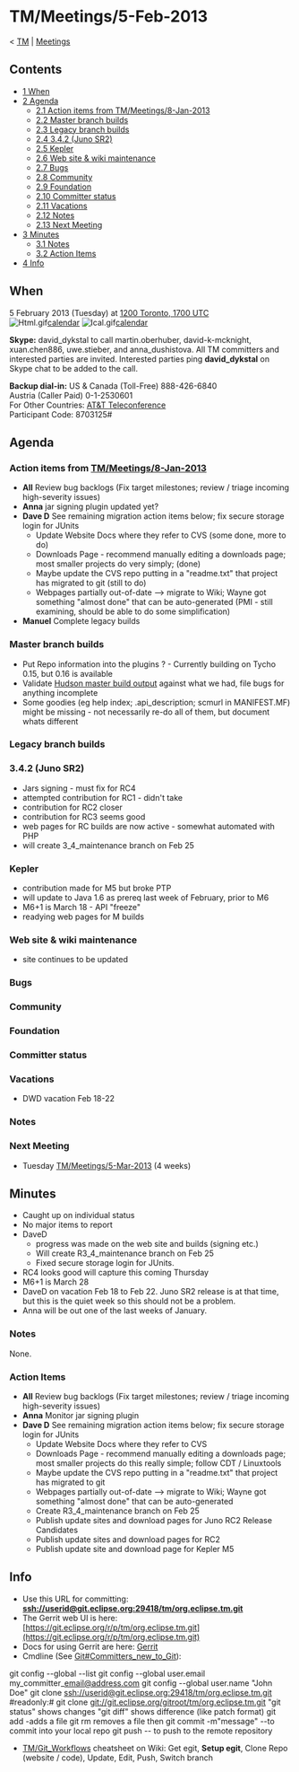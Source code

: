 

TM/Meetings/5-Feb-2013
======================

< [TM](/TM "TM")‎ | [Meetings](/TM/Meetings "TM/Meetings")

Contents
--------

*   [1 When](#When)
*   [2 Agenda](#Agenda)
    *   [2.1 Action items from TM/Meetings/8-Jan-2013](#Action-items-from-TM.2FMeetings.2F8-Jan-2013)
    *   [2.2 Master branch builds](#Master-branch-builds)
    *   [2.3 Legacy branch builds](#Legacy-branch-builds)
    *   [2.4 3.4.2 (Juno SR2)](#3.4.2-.28Juno-SR2.29)
    *   [2.5 Kepler](#Kepler)
    *   [2.6 Web site & wiki maintenance](#Web-site-.26-wiki-maintenance)
    *   [2.7 Bugs](#Bugs)
    *   [2.8 Community](#Community)
    *   [2.9 Foundation](#Foundation)
    *   [2.10 Committer status](#Committer-status)
    *   [2.11 Vacations](#Vacations)
    *   [2.12 Notes](#Notes)
    *   [2.13 Next Meeting](#Next-Meeting)
*   [3 Minutes](#Minutes)
    *   [3.1 Notes](#Notes-2)
    *   [3.2 Action Items](#Action-Items)
*   [4 Info](#Info)

When
----

5 February 2013 (Tuesday) at [1200 Toronto, 1700 UTC](http://www.timeanddate.com/worldclock/fixedtime.html?msg=Eclipse+TM+February+Committer+Call&iso=20130205T12&p1=250&ah=1)  
![Html.gif](https://raw.githubusercontent.com/wiki/eclipse-datatools/.github/images/Html.gif)[calendar](http://www.google.com/calendar/embed?src=vn70im36r00qeusu8nme50cils@group.calendar.google.com&ctz=Canada/Toronto) ![Ical.gif](https://raw.githubusercontent.com/wiki/eclipse-datatools/.github/images/Ical.gif)[calendar](http://www.google.com/calendar/ical/vn70im36r00qeusu8nme50cils@group.calendar.google.com/public/basic.ics)

**Skype:** david\_dykstal to call martin.oberhuber, david-k-mcknight, xuan.chen886, uwe.stieber, and anna\_dushistova. All TM committers and interested parties are invited. Interested parties ping **david_dykstal** on Skype chat to be added to the call.

**Backup dial-in:** US & Canada (Toll-Free) 888-426-6840  
Austria (Caller Paid) 0-1-2530601  
For Other Countries: [AT&T Teleconference](https://www.teleconference.att.com/servlet/glbAccess?process=1&accessCode=8703125&accessNumber=2158616239)  
Participant Code: 8703125#

Agenda
------

### Action items from [TM/Meetings/8-Jan-2013](/TM/Meetings/8-Jan-2013 "TM/Meetings/8-Jan-2013")

*   **All** Review bug backlogs (Fix target milestones; review / triage incoming high-severity issues)
*   **Anna** jar signing plugin updated yet?
*   **Dave D** See remaining migration action items below; fix secure storage login for JUnits
    *   Update Website Docs where they refer to CVS (some done, more to do)
    *   Downloads Page - recommend manually editing a downloads page; most smaller projects do very simply; (done)
    *   Maybe update the CVS repo putting in a "readme.txt" that project has migrated to git (still to do)
    *   Webpages partially out-of-date --> migrate to Wiki; Wayne got something "almost done" that can be auto-generated (PMI - still examining, should be able to do some simplification)
*   **Manuel** Complete legacy builds

### Master branch builds

*   Put Repo information into the plugins ? - Currently building on Tycho 0.15, but 0.16 is available
*   Validate [Hudson master build output](https://hudson.eclipse.org/hudson/job/tm-master-nightly/) against what we had, file bugs for anything incomplete
*   Some goodies (eg help index; .api_description; scmurl in MANIFEST.MF) might be missing - not necessarily re-do all of them, but document whats different

### Legacy branch builds

### 3.4.2 (Juno SR2)

*   Jars signing - must fix for RC4
*   attempted contribution for RC1 - didn't take
*   contribution for RC2 closer
*   contribution for RC3 seems good
*   web pages for RC builds are now active - somewhat automated with PHP
*   will create 3\_4\_maintenance branch on Feb 25

### Kepler

*   contribution made for M5 but broke PTP
*   will update to Java 1.6 as prereq last week of February, prior to M6
*   M6+1 is March 18 - API "freeze"
*   readying web pages for M builds

### Web site & wiki maintenance

*   site continues to be updated

### Bugs

### Community

### Foundation

### Committer status

### Vacations

*   DWD vacation Feb 18-22

### Notes

### Next Meeting

*   Tuesday [TM/Meetings/5-Mar-2013](/TM/Meetings/5-Mar-2013 "TM/Meetings/5-Mar-2013") (4 weeks)

Minutes
-------

*   Caught up on individual status
*   No major items to report
*   DaveD
    *   progress was made on the web site and builds (signing etc.)
    *   Will create R3\_4\_maintenance branch on Feb 25
    *   Fixed secure storage login for JUnits.
*   RC4 looks good will capture this coming Thursday
*   M6+1 is March 28
*   DaveD on vacation Feb 18 to Feb 22. Juno SR2 release is at that time, but this is the quiet week so this should not be a problem.
*   Anna will be out one of the last weeks of January.

### Notes

None.

### Action Items

*   **All** Review bug backlogs (Fix target milestones; review / triage incoming high-severity issues)
*   **Anna** Monitor jar signing plugin
*   **Dave D** See remaining migration action items below; fix secure storage login for JUnits
    *   Update Website Docs where they refer to CVS
    *   Downloads Page - recommend manually editing a downloads page; most smaller projects do this really simple; follow CDT / Linuxtools
    *   Maybe update the CVS repo putting in a "readme.txt" that project has migrated to git
    *   Webpages partially out-of-date --> migrate to Wiki; Wayne got something "almost done" that can be auto-generated
    *   Create R3\_4\_maintenance branch on Feb 25
    *   Publish update sites and download pages for Juno RC2 Release Candidates
    *   Publish update sites and download pages for RC2
    *   Publish update site and download page for Kepler M5

Info
----

*   Use this URL for committing: **[ssh://userid@git.eclipse.org:29418/tm/org.eclipse.tm.git](ssh://userid@git.eclipse.org:29418/tm/org.eclipse.tm.git)**
*   The Gerrit web UI is here: [https://git.eclipse.org/r/p/tm/org.eclipse.tm.git](https://git.eclipse.org/r/p/tm/org.eclipse.tm.git)
*   Docs for using Gerrit are here: [Gerrit](/Gerrit "Gerrit")
*   Cmdline (See [Git#Committers\_new\_to_Git](/Git#Committers_new_to_Git "Git")):

  git config --global --list
  git config --global user.email my\_committer\_email@address.com
  git config --global user.name "John Doe"
  git clone [ssh://userid@git.eclipse.org:29418/tm/org.eclipse.tm.git](ssh://userid@git.eclipse.org:29418/tm/org.eclipse.tm.git)
  #readonly:# git clone [git://git.eclipse.org/gitroot/tm/org.eclipse.tm.git](git://git.eclipse.org/gitroot/tm/org.eclipse.tm.git)
  <make changes>
  "git status" shows changes
  "git diff" shows difference (like patch format)
  git add <filename> -adds a file
  git rm <filename> removes a file
  then git commit -m"message" --to commit into your local repo
  git push -- to push to the remote repository

*   [TM/Git_Workflows](/TM/Git_Workflows "TM/Git Workflows") cheatsheet on Wiki: Get egit, **Setup egit**, Clone Repo (website / code), Update, Edit, Push, Switch branch

